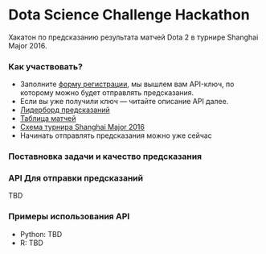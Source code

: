 Dota Science Challenge Hackathon
================================

Хакатон по предсказанию результата матчей Dota 2 в турнире Shanghai Major 2016.

### Как участвовать?

- Заполните [форму регистрации](http://goo.gl/forms/uItP82XCOQ), мы вышлем вам API-ключ, по которому можно будет отправлять предсказания.
- Если вы уже получили ключ — читайте описание API далее.
- [Лидерборд предсказаний](http://alchemist.dotascience.com/leaderboard/)
- [Таблица матчей](http://alchemist.dotascience.com/matches/)
- [Схема турнира Shanghai Major 2016](http://wiki.teamliquid.net/dota2/Shanghai_Major/2016#Main_Event)
- Начинать отправлять предсказания можно уже сейчас

### Поставновка задачи и качество предсказания

### API Для отправки предсказаний

TBD

### Примеры использования API

- Python: TBD
- R: TBD
